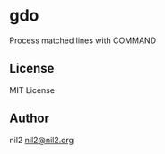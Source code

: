 gdo
===

Process matched lines with COMMAND

License
-------

MIT License

Author
------

nil2 <nil2@nil2.org>
